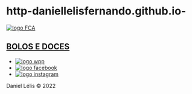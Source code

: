 # http-daniellelisfernando.github.io-
<!DOCTYPE html>
<html lang="en">
<head>
    <link rel="preconnect" href="https://fonts.googleapis.com">
    <link rel="preconnect" href="https://fonts.gstatic.com" crossorigin>
    <link href="https://fonts.googleapis.com/css2?family=Lemonada&display=swap" rel="stylesheet">
    <meta charset="UTF-8">
    <meta http-equiv="X-UA-Compatible" content="IE=edge">
    <meta name="viewport" content="width=device-width, initial-scale=1.0">
    <link rel="stylesheet" href="styleslinktree.css">
    <title>FEITOS COM AMOR</title>
</head>
<body>
    <section>
        <a href="file:///C:/Users/Daniel/OneDrive/%C3%81rea%20de%20Trabalho/HTML%20VS/linktree.html"target = "_blank"><img src="https://img.icons8.com/external-vitaliy-gorbachev-lineal-color-vitaly-gorbachev/344/external-cake-mother-day-vitaliy-gorbachev-lineal-color-vitaly-gorbachev.png"  
           alt="logo FCA"></a>   
           <a href="file:///C:/Users/Daniel/OneDrive/%C3%81rea%20de%20Trabalho/HTML%20VS/linktree.html"target = "_blank"><h1>BOLOS E DOCES</h1></a>  
    </section> 
<nav>
    <ul>
        <li>
        <a href="https://api.whatsapp.com/send?phone=5531992720833" target="_blank"><img src = "https://img.icons8.com/3d-fluency/100/whatsapp.png"
           alt="logo wpp"></a>
        </li>
        <li>
        <a href="https://www.facebook.com/andreia.pinheiro.9849912" target="_blank"><img src="https://img.icons8.com/fluency/2x/facebook-new.png"
           alt="logo facebook"></a>
        </li>
        <li>
        <a href="https://www.instagram.com/feitoscoma.mor/" target="_blank"><img src="https://img.icons8.com/fluency/2x/instagram-new.png" 
           alt="logo instagram"></a>
        </li>
    </ul>
</nav>
</body>
<footer>
    <p>
        Daniel Lélis &copy; 2022
    </p>
</footer>
</html>
